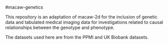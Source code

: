 #macaw-genetics

This repository is an adaptation of macaw-2d for the inclusion of genetic data and tabulated medical imaging data for investigations related to causal relationships between the genotype and phenotype.

The datasets used here are from the PPMI and UK Biobank datasets.
